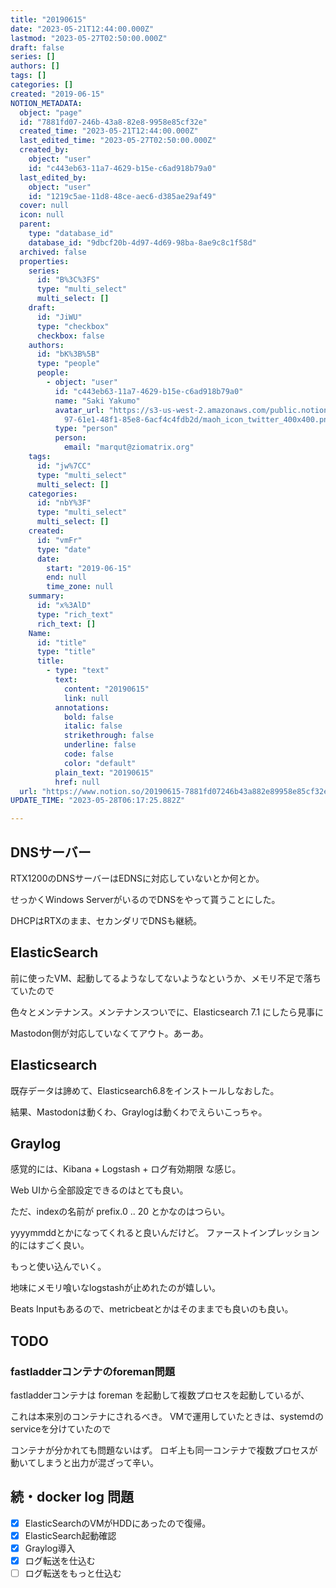 ```yaml
---
title: "20190615"
date: "2023-05-21T12:44:00.000Z"
lastmod: "2023-05-27T02:50:00.000Z"
draft: false
series: []
authors: []
tags: []
categories: []
created: "2019-06-15"
NOTION_METADATA:
  object: "page"
  id: "7881fd07-246b-43a8-82e8-9958e85cf32e"
  created_time: "2023-05-21T12:44:00.000Z"
  last_edited_time: "2023-05-27T02:50:00.000Z"
  created_by:
    object: "user"
    id: "c443eb63-11a7-4629-b15e-c6ad918b79a0"
  last_edited_by:
    object: "user"
    id: "1219c5ae-11d8-48ce-aec6-d385ae29af49"
  cover: null
  icon: null
  parent:
    type: "database_id"
    database_id: "9dbcf20b-4d97-4d69-98ba-8ae9c8c1f58d"
  archived: false
  properties:
    series:
      id: "B%3C%3FS"
      type: "multi_select"
      multi_select: []
    draft:
      id: "JiWU"
      type: "checkbox"
      checkbox: false
    authors:
      id: "bK%3B%5B"
      type: "people"
      people:
        - object: "user"
          id: "c443eb63-11a7-4629-b15e-c6ad918b79a0"
          name: "Saki Yakumo"
          avatar_url: "https://s3-us-west-2.amazonaws.com/public.notion-static.com/3ad1c4\
            97-61e1-48f1-85e8-6acf4c4fdb2d/maoh_icon_twitter_400x400.png"
          type: "person"
          person:
            email: "marqut@ziomatrix.org"
    tags:
      id: "jw%7CC"
      type: "multi_select"
      multi_select: []
    categories:
      id: "nbY%3F"
      type: "multi_select"
      multi_select: []
    created:
      id: "vmFr"
      type: "date"
      date:
        start: "2019-06-15"
        end: null
        time_zone: null
    summary:
      id: "x%3AlD"
      type: "rich_text"
      rich_text: []
    Name:
      id: "title"
      type: "title"
      title:
        - type: "text"
          text:
            content: "20190615"
            link: null
          annotations:
            bold: false
            italic: false
            strikethrough: false
            underline: false
            code: false
            color: "default"
          plain_text: "20190615"
          href: null
  url: "https://www.notion.so/20190615-7881fd07246b43a882e89958e85cf32e"
UPDATE_TIME: "2023-05-28T06:17:25.882Z"

---
```

<link rel="stylesheet" href="https://cdn.jsdelivr.net/npm/katex@0.16.2/dist/katex.min.css" integrity="sha384-bYdxxUwYipFNohQlHt0bjN/LCpueqWz13HufFEV1SUatKs1cm4L6fFgCi1jT643X" crossorigin="anonymous">


## DNSサーバー


RTX1200のDNSサーバーはEDNSに対応していないとか何とか。


せっかくWindows ServerがいるのでDNSをやって貰うことにした。


DHCPはRTXのまま、セカンダリでDNSも継続。


## ElasticSearch


前に使ったVM、起動してるようなしてないようなというか、メモリ不足で落ちていたので


色々とメンテナンス。メンテナンスついでに、Elasticsearch 7.1 にしたら見事に


Mastodon側が対応していなくてアウト。あーあ。


## Elasticsearch


既存データは諦めて、Elasticsearch6.8をインストールしなおした。


結果、Mastodonは動くわ、Graylogは動くわでえらいこっちゃ。


## Graylog


感覚的には、Kibana + Logstash + ログ有効期限 な感じ。


Web UIから全部設定できるのはとても良い。


ただ、indexの名前が prefix.0 .. 20 とかなのはつらい。


yyyymmddとかになってくれると良いんだけど。 ファーストインプレッション的にはすごく良い。


もっと使い込んでいく。


地味にメモリ喰いなlogstashが止めれたのが嬉しい。


Beats Inputもあるので、metricbeatとかはそのままでも良いのも良い。


## TODO


### fastladderコンテナのforeman問題


fastladderコンテナは foreman を起動して複数プロセスを起動しているが、


これは本来別のコンテナにされるべき。 VMで運用していたときは、systemdのserviceを分けていたので


コンテナが分かれても問題ないはず。 ロギ上も同一コンテナで複数プロセスが動いてしまうと出力が混ざって辛い。


## 続・docker log 問題

- [x] ElasticSearchのVMがHDDにあったので復帰。
- [x] ElasticSearch起動確認
- [x] Graylog導入
- [x] ログ転送を仕込む
- [ ] ログ転送をもっと仕込む
